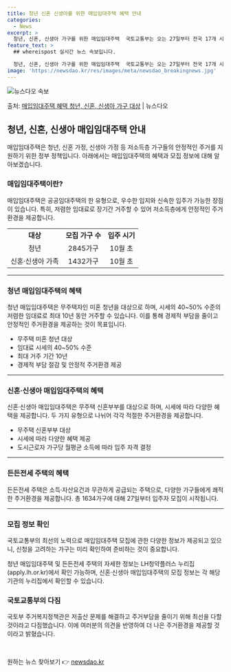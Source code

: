 ```yaml
---
title: 청년 신혼 신생아를 위한 매입임대주택 혜택 안내
categories:
  - News
excerpt: >
  청년, 신혼, 신생아 가구를 위한 매입임대주택  국토교통부는 오는 27일부터 전국 17개 시·도 중 14개 …
feature_text: >
  ## whereispost 실시간 뉴스 속보입니다.

  청년, 신혼, 신생아 가구를 위한 매입임대주택  국토교통부는 오는 27일부터 전국 17개 시·도 중 14개 …
image: 'https://newsdao.kr/res/images/meta/newsdao_breakingnews.jpg'
---
```


![뉴스다오 속보](https://newsdao.kr/res/images/meta/newsdao_breakingnews.jpg)

<p>출처: <a href="https://newsdao.kr/4413" rel="dofollow">매입임대주택 혜택 청년, 신혼, 신생아 가구 대상</a> | 뉴스다오</p>

<h2 data-ke-size="size26">청년, 신혼, 신생아 매입임대주택 안내</h2>

<p data-ke-size="size16">매입임대주택은 청년, 신혼 가정, 신생아 가정 등 저소득층 가구들의 안정적인 주거를 지원하기 위한 정부 정책입니다. 아래에서는 매입임대주택의 혜택과 모집 정보에 대해 알아보겠습니다.</p>

<h3 data-ke-size="size24">매입임대주택이란?</h3>

<p data-ke-size="size16">매입임대주택은 공공임대주택의 한 유형으로, 우수한 입지와 신속한 입주가 가능한 장점이 있습니다. 특히, 저렴한 임대료로 장기간 거주할 수 있어 저소득층에게 안정적인 주거 환경을 제공합니다.</p>

<table>
  <tr>
    <td style="text-align: center; height: 17px;"><b>대상</b></td>
    <td style="text-align: center; height: 17px;"><b>모집 가구 수</b></td>
    <td style="text-align: center; height: 17px;"><b>입주 시기</b></td>
  </tr>
  <tr>
    <td style="text-align: center; height: 17px;">청년</td>
    <td style="text-align: center; height: 17px;">2845가구</td>
    <td style="text-align: center; height: 17px;">10월 초</td>
  </tr>
  <tr>
    <td style="text-align: center; height: 17px;">신혼·신생아 가족</td>
    <td style="text-align: center; height: 17px;">1432가구</td>
    <td style="text-align: center; height: 17px;">10월 초</td>
  </tr>
</table>

<hr>

<h3 data-ke-size="size24">청년 매입임대주택의 혜택</h3>

<p data-ke-size="size16">청년 매입임대주택은 무주택자인 미혼 청년을 대상으로 하며, 시세의 40~50% 수준의 저렴한 임대료로 최대 10년 동안 거주할 수 있습니다. 이를 통해 경제적 부담을 줄이고 안정적인 주거환경을 제공하는 것이 목표입니다.</p>

<ul>
  <li>무주택 미혼 청년 대상</li>
  <li>임대료 시세의 40~50% 수준</li>
  <li>최대 거주 기간 10년</li>
  <li>경제적 부담 절감 및 안정적 주거환경 제공</li>
</ul>

<hr>

<h3 data-ke-size="size24">신혼·신생아 매입임대주택의 혜택</h3>

<p data-ke-size="size16">신혼·신생아 매입임대주택은 무주택 신혼부부를 대상으로 하며, 시세에 따라 다양한 혜택을 제공합니다. 두 가지 유형으로 나뉘어 각각 적절한 주거환경을 제공합니다.</p>

<ul>
  <li>무주택 신혼부부 대상</li>
  <li>시세에 따라 다양한 혜택 제공</li>
  <li>도시근로자 가구당 월평균 소득에 따라 입주 자격 결정</li>
</ul>

<hr>

<h3 data-ke-size="size24">든든전세 주택의 혜택</h3>

<p data-ke-size="size16">든든전세 주택은 소득·자산요건과 무관하게 공급되는 주택으로, 다양한 가구들에게 쾌적한 주거환경을 제공합니다. 총 1634가구에 대해 27일부터 입주자 모집이 시작됩니다.</p>

<hr>

<h3 data-ke-size="size24">모집 정보 확인</h3>

<p data-ke-size="size16">국토교통부의 최선의 노력으로 매입임대주택 모집에 관한 다양한 정보가 제공되고 있으니, 신청을 고려하는 가구는 미리 확인하여 준비하는 것이 중요합니다.</p>

<p data-ke-size="size16">청년 매입임대주택 및 든든전세 주택의 자세한 정보는 LH청약플러스 누리집(apply.lh.or.kr)에서 확인 가능하며, 신혼·신생아 매입임대주택의 모집 정보는 각 해당 기관의 누리집에서 확인할 수 있습니다.</p>

<h3 data-ke-size="size24">국토교통부의 다짐</h3>

<p data-ke-size="size16">국토부 주거복지정책관은 저출산 문제를 해결하고 주거부담을 줄이기 위해 최선을 다할 것이라고 다짐했습니다. 이에 여러분의 의견을 반영하여 더 나은 주거환경을 제공할 것이라고 밝혔습니다.</p>

<p data-ke-size="size16">&nbsp;</p> 

원하는 뉴스 찾아보기 👉 <a href="https://newsdao.kr" rel="dofollow">newsdao.kr</a>


